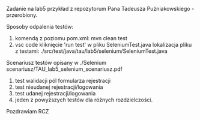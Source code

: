 Zadanie na lab5
przykład z repozytorum Pana Tadeusza Puźniakowskiego - przerobiony. 

Sposoby odpalenia testów:
1) komendą z poziomu pom.xml: mvn clean test
2) vsc code kliknięcie 'run test' w pliku SeleniumTest.java
lokalizacja pliku z testami: ./src/test/java/tau/lab5/selenium/SeleniumTest.java

Scenariusz testów opisany w ./Selenium scenariusz/TAU_lab5_selenium_scenariusz.pdf


1) test walidacji pól formularza rejestracji
2) test nieudanej rejestracji/logowania
3) test udanej rejestracji/logowania
4) jeden z powyższych testów dla różnych rozdzielczości.

Pozdrawiam
RCZ



